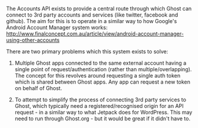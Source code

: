 The Accounts API exists to provide a central route through which Ghost can connect to 3rd party accounts and services (like twitter, facebook and github). The aim for this is to operate in a similar way to how Google's Android Account Manager system works: http://www.finalconcept.com.au/article/view/android-account-manager-using-other-accounts

There are two primary problems which this system exists to solve:

1. Multiple Ghost apps connected to the same external account having a single point of request/authentication (rather than multiple/overlapping). The concept for this revolves around requesting a single auth token which is shared between Ghost apps. Any app can request a new token on behalf of Ghost.

2. To attempt to simplify the process of connecting 3rd party services to Ghost, which typically need a registered/recognised origin for an API request - in a similar way to what Jetpack does for WordPress. This may need to run through Ghost.org - but it would be great if it didn't have to.